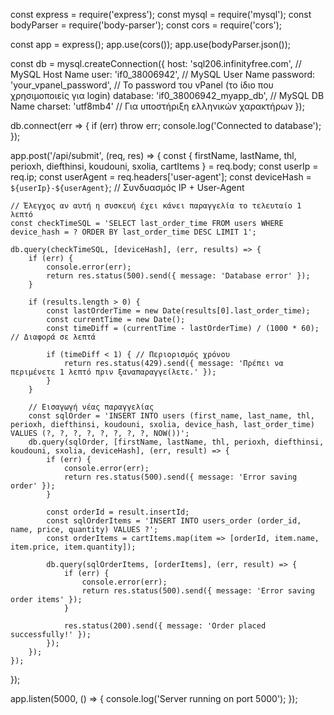 const express = require('express');
const mysql = require('mysql');
const bodyParser = require('body-parser');
const cors = require('cors');

const app = express();
app.use(cors());
app.use(bodyParser.json());

const db = mysql.createConnection({
    host: 'sql206.infinityfree.com',       // MySQL Host Name
    user: 'if0_38006942',                  // MySQL User Name
    password: 'your_vpanel_password',      // Το password του vPanel (το ίδιο που χρησιμοποιείς για login)
    database: 'if0_38006942_myapp_db',     // MySQL DB Name
    charset: 'utf8mb4'                     // Για υποστήριξη ελληνικών χαρακτήρων
  });

db.connect(err => {
  if (err) throw err;
  console.log('Connected to database');
});

app.post('/api/submit', (req, res) => {
    const { firstName, lastName, thl, perioxh, diefthinsi, koudouni, sxolia, cartItems } = req.body;
    const userIp = req.ip;
    const userAgent = req.headers['user-agent'];
    const deviceHash = `${userIp}-${userAgent}`; // Συνδυασμός IP + User-Agent

    // Έλεγχος αν αυτή η συσκευή έχει κάνει παραγγελία το τελευταίο 1 λεπτό
    const checkTimeSQL = 'SELECT last_order_time FROM users WHERE device_hash = ? ORDER BY last_order_time DESC LIMIT 1';
    
    db.query(checkTimeSQL, [deviceHash], (err, results) => {
        if (err) {
            console.error(err);
            return res.status(500).send({ message: 'Database error' });
        }

        if (results.length > 0) {
            const lastOrderTime = new Date(results[0].last_order_time);
            const currentTime = new Date();
            const timeDiff = (currentTime - lastOrderTime) / (1000 * 60); // Διαφορά σε λεπτά

            if (timeDiff < 1) { // Περιορισμός χρόνου
                return res.status(429).send({ message: 'Πρέπει να περιμένετε 1 λεπτό πριν ξαναπαραγγείλετε.' });
            }
        }

        // Εισαγωγή νέας παραγγελίας
        const sqlOrder = 'INSERT INTO users (first_name, last_name, thl, perioxh, diefthinsi, koudouni, sxolia, device_hash, last_order_time) VALUES (?, ?, ?, ?, ?, ?, ?, ?, NOW())';
        db.query(sqlOrder, [firstName, lastName, thl, perioxh, diefthinsi, koudouni, sxolia, deviceHash], (err, result) => {
            if (err) {
                console.error(err);
                return res.status(500).send({ message: 'Error saving order' });
            }

            const orderId = result.insertId;
            const sqlOrderItems = 'INSERT INTO users_order (order_id, name, price, quantity) VALUES ?';
            const orderItems = cartItems.map(item => [orderId, item.name, item.price, item.quantity]);

            db.query(sqlOrderItems, [orderItems], (err, result) => {
                if (err) {
                    console.error(err);
                    return res.status(500).send({ message: 'Error saving order items' });
                }

                res.status(200).send({ message: 'Order placed successfully!' });
            });
        });
    });
});

app.listen(5000, () => {
  console.log('Server running on port 5000');
});
